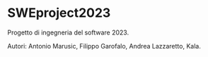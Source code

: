 # SWEproject2023

Progetto di ingegneria del software 2023.

Autori: Antonio Marusic, Filippo Garofalo, Andrea Lazzaretto, Kala.
